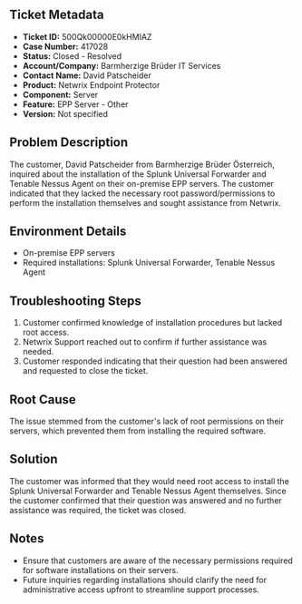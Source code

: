## Ticket Metadata
- **Ticket ID:** 500Qk00000E0kHMIAZ
- **Case Number:** 417028
- **Status:** Closed - Resolved
- **Account/Company:** Barmherzige Brüder IT Services
- **Contact Name:** David Patscheider
- **Product:** Netwrix Endpoint Protector
- **Component:** Server
- **Feature:** EPP Server - Other
- **Version:** Not specified

## Problem Description
The customer, David Patscheider from Barmherzige Brüder Österreich, inquired about the installation of the Splunk Universal Forwarder and Tenable Nessus Agent on their on-premise EPP servers. The customer indicated that they lacked the necessary root password/permissions to perform the installation themselves and sought assistance from Netwrix.

## Environment Details
- On-premise EPP servers
- Required installations: Splunk Universal Forwarder, Tenable Nessus Agent

## Troubleshooting Steps
1. Customer confirmed knowledge of installation procedures but lacked root access.
2. Netwrix Support reached out to confirm if further assistance was needed.
3. Customer responded indicating that their question had been answered and requested to close the ticket.

## Root Cause
The issue stemmed from the customer's lack of root permissions on their servers, which prevented them from installing the required software.

## Solution
The customer was informed that they would need root access to install the Splunk Universal Forwarder and Tenable Nessus Agent themselves. Since the customer confirmed that their question was answered and no further assistance was required, the ticket was closed.

## Notes
- Ensure that customers are aware of the necessary permissions required for software installations on their servers.
- Future inquiries regarding installations should clarify the need for administrative access upfront to streamline support processes.